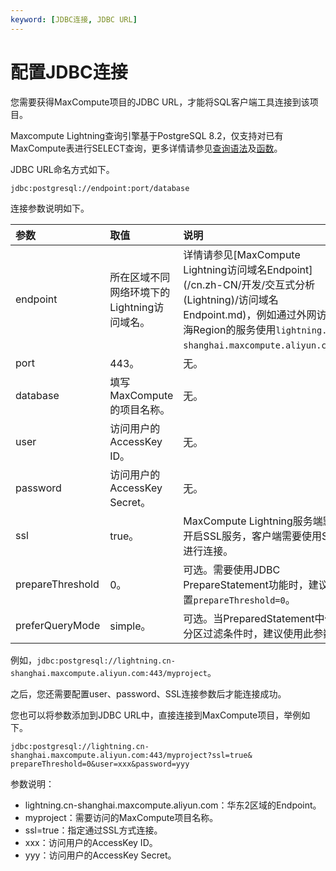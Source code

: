 ```yaml
---
keyword: [JDBC连接, JDBC URL]
---
```


# 配置JDBC连接

您需要获得MaxCompute项目的JDBC URL，才能将SQL客户端工具连接到该项目。

Maxcompute Lightning查询引擎基于PostgreSQL 8.2，仅支持对已有MaxCompute表进行SELECT查询，更多详情请参见[查询语法](https://www.postgresql.org/docs/8.2/static/queries.html)及[函数](https://www.postgresql.org/docs/8.2/static/functions.html)。

JDBC URL命名方式如下。

```
jdbc:postgresql://endpoint:port/database
```

连接参数说明如下。

|参数|取值|说明|
|:-|:-|:-|
|endpoint|所在区域不同网络环境下的Lightning访问域名。|详情请参见[MaxCompute Lightning访问域名Endpoint](/cn.zh-CN/开发/交互式分析 (Lightning)/访问域名Endpoint.md)，例如通过外网访问上海Region的服务使用`lightning.cn-shanghai.maxcompute.aliyun.com`。|
|port|443。|无。|
|database|填写MaxCompute的项目名称。|无。|
|user|访问用户的AccessKey ID。|无。|
|password|访问用户的AccessKey Secret。|无。|
|ssl|true。|MaxCompute Lightning服务端默认开启SSL服务，客户端需要使用SSL进行连接。|
|prepareThreshold|0。|可选。需要使用JDBC PrepareStatement功能时，建议设置`prepareThreshold=0`。|
|preferQueryMode|simple。|可选。当PreparedStatement中使用分区过滤条件时，建议使用此参数。|

例如，`jdbc:postgresql://lightning.cn-shanghai.maxcompute.aliyun.com:443/myproject`。

之后，您还需要配置user、password、SSL连接参数后才能连接成功。

您也可以将参数添加到JDBC URL中，直接连接到MaxCompute项目，举例如下。

```
jdbc:postgresql://lightning.cn-shanghai.maxcompute.aliyun.com:443/myproject?ssl=true& prepareThreshold=0&user=xxx&password=yyy
```

参数说明：

-   lightning.cn-shanghai.maxcompute.aliyun.com：华东2区域的Endpoint。
-   myproject：需要访问的MaxCompute项目名称。
-   ssl=true：指定通过SSL方式连接。
-   xxx：访问用户的AccessKey ID。
-   yyy：访问用户的AccessKey Secret。

